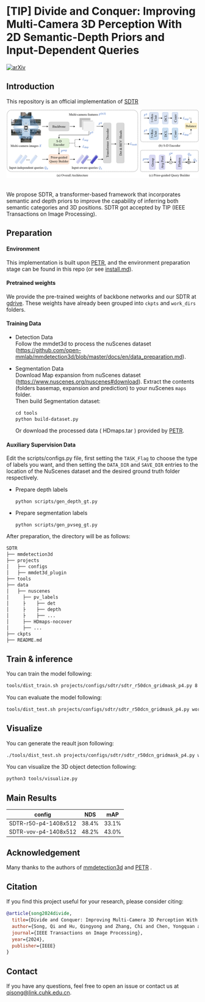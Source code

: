 # [TIP] Divide and Conquer: Improving Multi-Camera 3D Perception With 2D Semantic-Depth Priors and Input-Dependent Queries

[![arXiv](https://img.shields.io/badge/arXiv-Paper-<COLOR>.svg)](https://ieeexplore.ieee.org/abstract/document/10407035/)

## Introduction

This repository is an official implementation of [SDTR](https://ieeexplore.ieee.org/abstract/document/10407035/)

<div align="center">
  <img src="figs/overview.png"/>
</div><br/>


We propose SDTR, a transformer-based framework that incorporates semantic and depth priors to improve the capability of inferring both semantic categories and 3D positions. SDTR got accepted by TIP (IEEE Transactions on Image Processing).

## Preparation

#### Environment

This implementation is built upon [PETR](https://github.com/megvii-research/PETR/blob/main/README.md), and the environment preparation stage can be found in this repo (or see [install.md](./install.md)).

#### Pretrained weights   

We provide the pre-trained weights of backbone networks and our SDTR at [gdrive](https://drive.google.com/drive/folders/1GgejgKFEKJw_ppPTBSfPBAjesDDBB3oP?usp=drive_link).
These weights have already been grouped into `ckpts` and `work_dirs` folders. 

#### Training Data

* Detection Data   
  Follow the mmdet3d to process the nuScenes dataset (https://github.com/open-mmlab/mmdetection3d/blob/master/docs/en/data_preparation.md).

* Segmentation Data  
  Download Map expansion from nuScenes dataset (https://www.nuscenes.org/nuscenes#download). Extract the contents (folders basemap, expansion and prediction) to your nuScenes `maps` folder.  
  Then build Segmentation dataset:

  ```
  cd tools
  python build-dataset.py
  ```

  Or download the processed data ( HDmaps.tar ) provided by [PETR](https://github.com/megvii-research/PETR/blob/main/README.md).

#### Auxiliary Supervision Data

Edit the scripts/configs.py file, first setting the `TASK_Flag` to choose the type of labels you want, and then setting the `DATA_DIR` and `SAVE_DIR` entries to the location of the NuScenes dataset and the desired ground truth folder respectively.

* Prepare depth labels
  ```
  python scripts/gen_depth_gt.py
  ```
* Prepare segmentation labels
  ```
  python scripts/gen_pvseg_gt.py
  ```

After preparation, the directory will be as follows:  

  ```
  SDTR
  ├── mmdetection3d
  ├── projects
  │   ├── configs
  │   ├── mmdet3d_plugin
  ├── tools
  ├── data
  │   ├── nuscenes
  │     ├── pv_labels
  │     ├    ├── det
  │     ├    ├── depth
  │     ├    ├── ...
  │     ├── HDmaps-nocover
  │     ├── ...
  ├── ckpts
  ├── README.md
  ```


## Train & inference

You can train the model following:

```bash
tools/dist_train.sh projects/configs/sdtr/sdtr_r50dcn_gridmask_p4.py 8 --work-dir work_dirs/sdtr_r50dcn_gridmask_p4/
```

You can evaluate the model following:

```bash
tools/dist_test.sh projects/configs/sdtr/sdtr_r50dcn_gridmask_p4.py work_dirs/sdtr_r50dcn_gridmask_p4/latest.pth 8 --eval bbox
```

## Visualize

You can generate the reault json following:

```bash
./tools/dist_test.sh projects/configs/sdtr/sdtr_r50dcn_gridmask_p4.py work_dirs/sdtr_r50dcn_gridmask_p4/latest.pth 8 --out work_dirs/pp-nus/results_eval.pkl --format-only --eval-options 'jsonfile_prefix=work_dirs/pp-nus/results_eval'
```

You can visualize the 3D object detection following:

```bash
python3 tools/visualize.py
```

## Main Results

|        config        |  NDS  |  mAP  |
| :------------------: | :---: | :---: |
| SDTR-r50-p4-1408x512 | 38.4% | 33.1% |
| SDTR-vov-p4-1408x512 | 48.2% | 43.0% |


## Acknowledgement

Many thanks to the authors of [mmdetection3d](https://github.com/open-mmlab/mmdetection3d) and [PETR](https://github.com/megvii-research/PETR/) .


## Citation

If you find this project useful for your research, please consider citing: 

```bibtex   
@article{song2024divide,
  title={Divide and Conquer: Improving Multi-Camera 3D Perception With 2D Semantic-Depth Priors and Input-Dependent Queries},
  author={Song, Qi and Hu, Qingyong and Zhang, Chi and Chen, Yongquan and Huang, Rui},
  journal={IEEE Transactions on Image Processing},
  year={2024},
  publisher={IEEE}
}
```

## Contact

If you have any questions, feel free to open an issue or contact us at qisong@link.cuhk.edu.cn.
